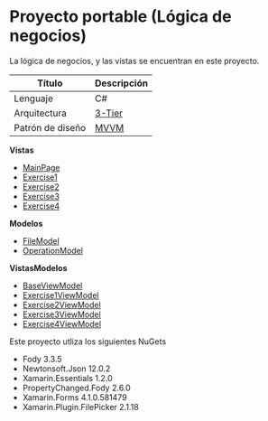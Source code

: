 # Proyecto portable (Lógica de negocios)

La lógica de negocios, y las vistas se encuentran en este proyecto.

|  Título  | Descripción |
| ------------- | ------------- |
| Lenguaje | C# |
| Arquitectura  | [3-Tier](https://docs.microsoft.com/en-us/windows/win32/cossdk/using-a-three-tier-architecture-model) |
| Patrón de diseño  | [MVVM](https://docs.microsoft.com/en-us/xamarin/xamarin-forms/enterprise-application-patterns/mvvm)  |

**Vistas**
- [MainPage](Views/MainPage.xaml)
- [Exercise1](Views/Exercise1.xaml)
- [Exercise2](Views/Exercise2.xaml)
- [Exercise3](Views/Exercise3.xaml)
- [Exercise4](Views/Exercise4.xaml)

**Modelos**
- [FileModel](Models/FileModel.cs)
- [OperationModel](Models/FileModel.cs)

**VistasModelos**
- [BaseViewModel](ViewsModels/BaseViewModel.cs)
- [Exercise1ViewModel](ViewsModels/Exercise1ViewModel.cs)
- [Exercise2ViewModel](Views/Exercise2ViewModel.cs)
- [Exercise3ViewModel](Views/Exercise3ViewModel.cs)
- [Exercise4ViewModel](Views/Exercise4ViewModel.cs)

Este proyecto utliza los siguientes NuGets

- Fody 3.3.5
- Newtonsoft.Json 12.0.2
- Xamarin.Essentials 1.2.0
- PropertyChanged.Fody 2.6.0
- Xamarin.Forms 4.1.0.581479
- Xamarin.Plugin.FilePicker 2.1.18
